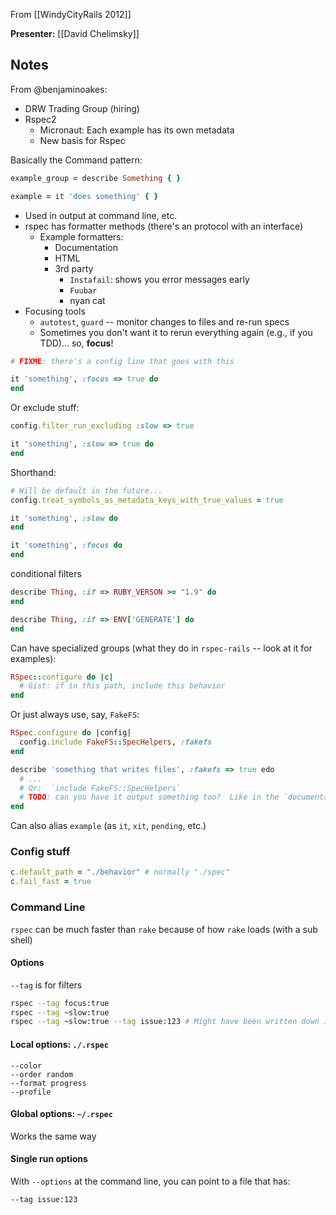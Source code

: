 From [[WindyCityRails 2012]]

**Presenter:** [[David Chelimsky]]

## Notes

From @benjaminoakes:

* DRW Trading Group (hiring)
* Rspec2
    * Micronaut:  Each example has its own metadata
    * New basis for Rspec

Basically the Command pattern:

```ruby
example_group = describe Something { }
```

```ruby
example = it 'does something' { }
```

* Used in output at command line, etc.
* rspec has formatter methods (there's an protocol with an interface)
    * Example formatters:
        * Documentation
        * HTML
        * 3rd party
            * `Instafail`: shows you error messages early
            * `Fuubar`
            * nyan cat
* Focusing tools
    * `autotest`, `guard` -- monitor changes to files and re-run specs
    * Sometimes you don't want it to rerun everything again (e.g., if you TDD)... so, **focus**!

```ruby
# FIXME: there's a config line that goes with this

it 'something', :focus => true do
end
```

Or exclude stuff:

```ruby
config.filter_run_excluding :slow => true

it 'something', :slow => true do
end
```

Shorthand:

```ruby
# Will be default in the future...
config.treat_symbols_as_metadata_keys_with_true_values = true

it 'something', :slow do
end

it 'something', :focus do
end
```

conditional filters

```ruby
describe Thing, :if => RUBY_VERSON >= "1.9" do
end

describe Thing, :if => ENV['GENERATE'] do
end
```

Can have specialized groups (what they do in `rspec-rails` -- look at it for examples):

```ruby
RSpec::configure do |c|
  # Gist: if in this path, include this behavior
end
```

Or just always use, say, `FakeFS`:

```ruby
RSpec.configure do |config|
  config.include FakeFS::SpecHelpers, :fakefs
end

describe 'something that writes files', :fakefs => true edo
  # ...
  # Or:  `include FakeFS::SpecHelpers`
  # TODO: can you have it output something too?  Like in the `documentation` formatter?
end
```

Can also alias `example` (as `it`, `xit`, `pending`, etc.)

### Config stuff

```ruby
c.default_path = "./behavior" # normally "./spec"
c.fail_fast = true
```

### Command Line

`rspec` can be much faster than `rake` because of how `rake` loads (with a sub shell)

#### Options

`--tag` is for filters

```bash
rspec --tag focus:true
rspec --tag ~slow:true
rspec --tag ~slow:true --tag issue:123 # Might have been written down incorrectly
```

#### Local options: `./.rspec`

```
--color
--order random
--format progress
--profile
```

#### Global options: `~/.rspec`

Works the same way

#### Single run options

With `--options` at the command line, you can point to a file that has:

```
--tag issue:123
```

